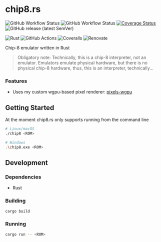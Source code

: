 # chip8.rs

![GitHub Workflow Status](https://img.shields.io/github/actions/workflow/status/mrivnak/chip8-rs/check.yml)
![GitHub Workflow Status](https://img.shields.io/github/actions/workflow/status/mrivnak/chip8-rs/test.yml?label=tests)
[![Coverage Status](https://coveralls.io/repos/github/mrivnak/chip8-rs/badge.svg?branch=develop)](https://coveralls.io/github/mrivnak/chip8-rs?branch=develop)
![GitHub release (latest SemVer)](https://img.shields.io/github/v/release/mrivnak/chip8-rs?display_name=tag&sort=semver)

![Rust](https://img.shields.io/badge/rust-%23000000.svg?style=for-the-badge&logo=rust&logoColor=white)
![GitHub Actions](https://img.shields.io/badge/github%20actions-%232671E5.svg?style=for-the-badge&logo=githubactions&logoColor=white)
![Coveralls](https://img.shields.io/badge/coveralls-%23b94947.svg?style=for-the-badge&logo=coveralls&logoColor=white)
![Renovate](https://img.shields.io/badge/renovate-%230281a1?style=for-the-badge&logo=renovatebot&logoColor=white)

Chip-8 emulator written in Rust

> Obligatory note: Technically, this is a chip-8 interpreter, not an emulator. Emulators emulate physical hardware, but
> there is no physical chip-8 hardware, thus, this is an interpreter, technically...

### Features

- Uses my custom wgpu-based pixel renderer: [pixels-wgpu](https://github.com/mrivnak/pixels-wgpu)

## Getting Started

At the moment chip8.rs only supports running from the command line

```sh
# Linux/macOS
./chip8 <ROM>

# Windows
.\chip8.exe <ROM>
```

## Development

### Dependencies

- Rust

### Building

```sh
cargo build
```

### Running

```sh
cargo run -- <ROM>
```

